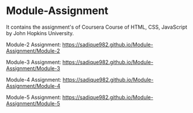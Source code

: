 # Module-Assignment
It contains the assignment's of Coursera Course of HTML, CSS, JavaScript by John Hopkins University.

Module-2 Assignment: https://sadique982.github.io/Module-Assignment/Module-2

Module-3 Assignment: https://sadique982.github.io/Module-Assignment/Module-3

Module-4 Assignment: https://sadique982.github.io/Module-Assignment/Module-4

Module-5 Assignment: https://sadique982.github.io/Module-Assignment/Module-5

